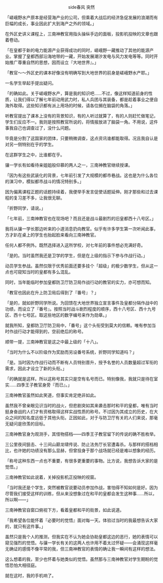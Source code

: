 <p align="center">side春风 突然</p>

「嵯峨野水产原本是经营海产业的公司，但乘着大战后的经济急促发展的浪潮而有巨幅的成长，事业因此扩大到海产之外的领域。」

在外区史讲义课程上，三南神教官用指头操纵手边的面板，投影机投映的文章也跟着卷动。

「在皇都于新的电力能源产业获得成功的同时，嵯峨野一藏推动了其他的能源产业。掌握了皇都西部沿海地带的一藏，开始发展潮汐发电与风力发电等等。同时开始推广尊重自然的思想，因而设立『大地世界』。」

「教官～～外区史的课本好像没有明确写到大地世界的前身是嵯峨野水产耶。」

一名学生举起手提出疑问。

「的确如此。关于嵯峨野水产，算是我的知识吧……不过，像这样知道前身的性质，让我们得以了解七年前动用武力时，私人兵团与其装备，都是趁着事业之便自海外取得。这些知识都有派上用场的时候，请各位搁在脑袋的角落。」

听教官提出了课本上没有的背景知识，有的人听过就算了，有的人则赶忙做笔记，学生们反应不一。我则是按照教官所说的，将情报放进了脑袋一角。不用说，这件事我自己也调查过了，没什么问题。

毕竟是分割了这国家的团体，只要稍微调查，这点资讯谁都能取得。况且我自认是对另一侧特别在乎的学生。

在这群学生之中，比谁都在乎。

骧一学长有如看待亲姐姐般仰慕的两人之一，三南神教官继续授课。

「因为有这些武装化的背景，七年前引发了大规模的都市巷战。这也是为什么各位的演习中，模拟都市战斗的情况特别多。」

因为偏离课程正题的话题持续着，我便举手发言促使话题延伸。刚才那些和过去课程的复习差不多，让我很无聊。

「折野同学，请说。」

「七年前，三南神教官也在现场吧？而且还是战斗最剧烈的旧皇都西十八号区。」

我将从骧一学长那边听来的小道消息扔向教官。似乎有许多学生第一次听闻此事，方才趴在桌上的学生也抬起脸来看向三南神教官。

任何人都不例外。既然选择进入这所学校，对七年前的事件想必充满好奇。

「是的。当时虽然我还是卫学的学生，但是在上级的指示下参与作战行动。」

动员学生参战。虽然仅限于优秀前面还要多挂个「超级」的极少数学生，但从这一点也可窥知当时的皇都有多么混乱。

同时，当年能临时参加皇都防卫厅防卫局作战行动的教官的实力，亦可想而知。

「教官也因此在升上防卫局后得到了『番号』？」

「是的，就如折野同学所说。为回馈在大地世界独立宣言事件及皇都分隔作战中的功绩，而设立了『番号』。按照当时战斗剧烈程度的顺序，西十八号区、西十九号区、西十七号区。取这些地区的数字编号来作为勋章。」

就我所知，皇都防卫厅防卫局中，「番号」这个头衔受到莫大的信赖。唯有参加当时作战行动才能得到的，空前绝后的称号。

顺带一提，三南神教官是这之中最上级的「十八」。

「当时为什么不以阶级作为奖励而另设番号系统，折野同学知道吗？」

「是。当时因为作战行动而不断有人员特别晋升，授予名誉的人员数量超过军衔的需求，因此才设立了新的头衔。」

「的确就是这样。所以这称号其实只是空有名号而已。特别像我，我就只是待在室实……四季王子教官身旁『而已』。」

三南神教官虽然如此笑道，但事实肯定绝非如此。

虽然我不曾亲眼见识当时的战火，但悲剧突如其来袭击那时和平的皇都，唯有当时挺身奋战的人们才有资格取得这样实战性质的称号。不过因为其成立的历史，在大众之间的知名度远低于其他头衔。正因如此，对于与防卫厅有关的人们来说，那毫无疑问是欣羡的目标。

三南神教官身为观测手，其怪物搭档——四季王子教官留下的传说的确不胜枚举。

三公里夜间狙击、十三间山巅龙啸传说、防止法务厅长官遭毒杀。与那样的搭档相比，也许她的功绩没有那么显赫，但曾投身于那个战场就已经是难以想象的经历。

「称号这种东西一点也不重要，有很多更重要的事物。比方说，我想告诉大家的是觉悟。」

三南神教官如此说着，关掉投影机正投映的视窗。

「当时我还是个学生，突然被教官说要动员参加作战，害怕得不知如何是好。因为尽管我们接受这样的训练，但从来没想象过在和平的皇都会发生这种事……所以，所以啊——」

三南神教官自窗口俯视下方，看着皇都和平的街景，如此说道。

「我希望各位能怀着『必要时的觉悟』面对每一天。体验过当时的我最想告诉大家的，就只有这件事。」

虽然只是我个人的推测，但我实在不认为她会协助皇都这边的恶行，她的表情可以窥见强烈的觉悟。与骧一学长有关的这两人也许用不着太过怀疑——会涌现这样毫无确证的感情不像平常的我，但三南神教官的表情的确让我一瞬间有这样的想法。

这么想着的我，至少也怀着与她类似的觉悟。虽然那与三南神教官对学生期盼的觉悟恐怕大相径庭。

就在这时，我的手机响了。

